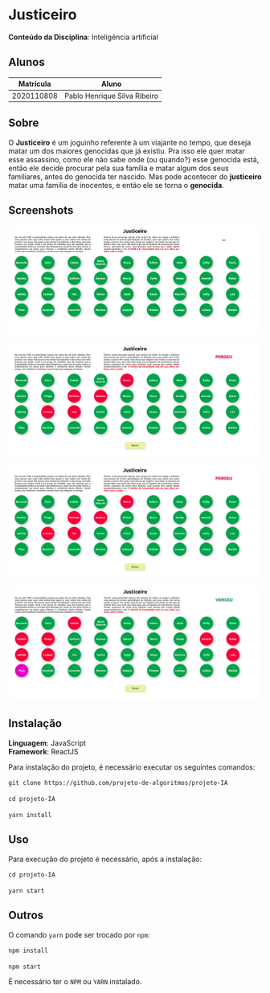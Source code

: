 # Justiceiro

**Conteúdo da Disciplina**: Inteligência artificial<br>

## Alunos
|Matrícula | Aluno |
| -- | -- |
| 2020110808  |  Pablo Henrique Silva Ribeiro |

## Sobre 

O **Justiceiro** é um joguinho referente à um viajante no tempo, que deseja matar um dos maiores genocidas que já existiu. Pra isso ele quer matar esse assassino, como ele não sabe onde (ou quando?) esse genocida está, então ele decide procurar pela sua família e matar algum dos seus familiares, antes do genocida ter nascido. Mas pode acontecer do **justiceiro** matar uma familia de inocentes, e então ele se torna o **genocida**.

## Screenshots

![](./assets/inicio.png)

![](./assets/perdeu.png)

![](./assets/perdeu.png)

![](./assets/venceu.png)

## Instalação 
**Linguagem**: JavaScript<br>
**Framework**: ReactJS<br>

Para instalação do projeto, é necessário executar os seguintes comandos:
```
git clone https://github.com/projeto-de-algoritmos/projeto-IA

cd projeto-IA

yarn install
```

## Uso 

Para execução do projeto é necessário, após a instalação:
```
cd projeto-IA

yarn start
```

## Outros 
O comando `yarn` pode ser trocado por `npm`:
```
npm install

npm start
```

É necessário ter o `NPM` ou `YARN` instalado.
